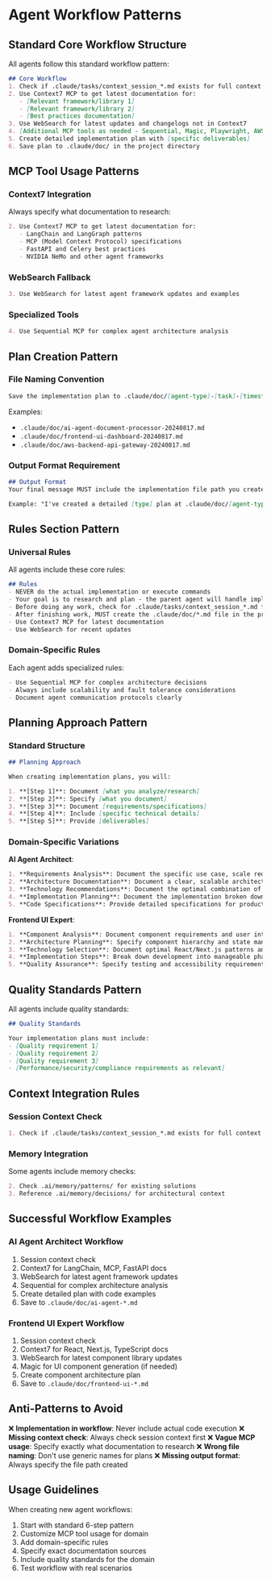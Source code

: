 # Agent Workflow Patterns

## Standard Core Workflow Structure

All agents follow this standard workflow pattern:

```markdown
## Core Workflow
1. Check if .claude/tasks/context_session_*.md exists for full context (if available)
2. Use Context7 MCP to get latest documentation for:
   - [Relevant framework/library 1]
   - [Relevant framework/library 2]
   - [Best practices documentation]
3. Use WebSearch for latest updates and changelogs not in Context7
4. [Additional MCP tools as needed - Sequential, Magic, Playwright, AWS]
5. Create detailed implementation plan with [specific deliverables]
6. Save plan to .claude/doc/ in the project directory
```

## MCP Tool Usage Patterns

### Context7 Integration
Always specify what documentation to research:
```markdown
2. Use Context7 MCP to get latest documentation for:
   - LangChain and LangGraph patterns
   - MCP (Model Context Protocol) specifications
   - FastAPI and Celery best practices
   - NVIDIA NeMo and other agent frameworks
```

### WebSearch Fallback
```markdown
3. Use WebSearch for latest agent framework updates and examples
```

### Specialized Tools
```markdown
4. Use Sequential MCP for complex agent architecture analysis
```

## Plan Creation Pattern

### File Naming Convention
```markdown
Save the implementation plan to .claude/doc/[agent-type]-[task]-[timestamp].md
```

Examples:
- `.claude/doc/ai-agent-document-processor-20240817.md`
- `.claude/doc/frontend-ui-dashboard-20240817.md`
- `.claude/doc/aws-backend-api-gateway-20240817.md`

### Output Format Requirement
```markdown
## Output Format
Your final message MUST include the implementation file path you created. No need to recreate the same content again in the final message.

Example: "I've created a detailed [type] plan at .claude/doc/[agent-type]-[description]-20240817.md, please read that first before you proceed with implementation."
```

## Rules Section Pattern

### Universal Rules
All agents include these core rules:
```markdown
## Rules
- NEVER do the actual implementation or execute commands
- Your goal is to research and plan - the parent agent will handle implementation
- Before doing any work, check for .claude/tasks/context_session_*.md files if they exist
- After finishing work, MUST create the .claude/doc/*.md file in the project directory
- Use Context7 MCP for latest documentation
- Use WebSearch for recent updates
```

### Domain-Specific Rules
Each agent adds specialized rules:
```markdown
- Use Sequential MCP for complex architecture decisions
- Always include scalability and fault tolerance considerations
- Document agent communication protocols clearly
```

## Planning Approach Pattern

### Standard Structure
```markdown
## Planning Approach

When creating implementation plans, you will:

1. **[Step 1]**: Document [what you analyze/research]
2. **[Step 2]**: Specify [what you document]
3. **[Step 3]**: Document [requirements/specifications]
4. **[Step 4]**: Include [specific technical details]
5. **[Step 5]**: Provide [deliverables]
```

### Domain-Specific Variations

**AI Agent Architect**:
```markdown
1. **Requirements Analysis**: Document the specific use case, scale requirements, and constraints
2. **Architecture Documentation**: Document a clear, scalable architecture that addresses all requirements
3. **Technology Recommendations**: Document the optimal combination of tools and frameworks to use
4. **Implementation Planning**: Document the implementation broken down into manageable phases
5. **Code Specifications**: Provide detailed specifications for production-ready code patterns
```

**Frontend UI Expert**:
```markdown
1. **Component Analysis**: Document component requirements and user interaction patterns
2. **Architecture Planning**: Specify component hierarchy and state management approach
3. **Technology Selection**: Document optimal React/Next.js patterns and libraries
4. **Implementation Steps**: Break down development into manageable phases
5. **Quality Assurance**: Specify testing and accessibility requirements
```

## Quality Standards Pattern

All agents include quality standards:
```markdown
## Quality Standards

Your implementation plans must include:
- [Quality requirement 1]
- [Quality requirement 2]
- [Quality requirement 3]
- [Performance/security/compliance requirements as relevant]
```

## Context Integration Rules

### Session Context Check
```markdown
1. Check if .claude/tasks/context_session_*.md exists for full context (if available)
```

### Memory Integration
Some agents include memory checks:
```markdown
2. Check .ai/memory/patterns/ for existing solutions
3. Reference .ai/memory/decisions/ for architectural context
```

## Successful Workflow Examples

### AI Agent Architect Workflow
1. Session context check
2. Context7 for LangChain, MCP, FastAPI docs
3. WebSearch for latest agent framework updates
4. Sequential for complex architecture analysis
5. Create detailed plan with code examples
6. Save to `.claude/doc/ai-agent-*.md`

### Frontend UI Expert Workflow
1. Session context check
2. Context7 for React, Next.js, TypeScript docs
3. WebSearch for latest component library updates
4. Magic for UI component generation (if needed)
5. Create component architecture plan
6. Save to `.claude/doc/frontend-ui-*.md`

## Anti-Patterns to Avoid

❌ **Implementation in workflow**: Never include actual code execution
❌ **Missing context check**: Always check session context first
❌ **Vague MCP usage**: Specify exactly what documentation to research
❌ **Wrong file naming**: Don't use generic names for plans
❌ **Missing output format**: Always specify the file path created

## Usage Guidelines

When creating new agent workflows:
1. Start with standard 6-step pattern
2. Customize MCP tool usage for domain
3. Add domain-specific rules
4. Specify exact documentation sources
5. Include quality standards for the domain
6. Test workflow with real scenarios